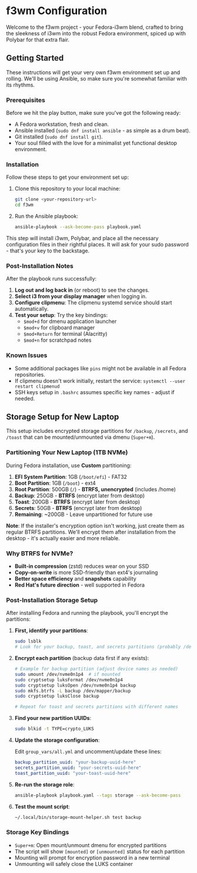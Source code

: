 # f3wm Configuration

Welcome to the f3wm project - your Fedora-i3wm blend, crafted to bring the sleekness of i3wm into the robust Fedora environment, spiced up with Polybar for that extra flair.

## Getting Started

These instructions will get your very own f3wm environment set up and rolling. We'll be using Ansible, so make sure you're somewhat familiar with its rhythms.

### Prerequisites

Before we hit the play button, make sure you've got the following ready:

- A Fedora workstation, fresh and clean.
- Ansible installed (`sudo dnf install ansible` - as simple as a drum beat).
- Git installed (`sudo dnf install git`).
- Your soul filled with the love for a minimalist yet functional desktop environment.

### Installation

Follow these steps to get your environment set up:

1. Clone this repository to your local machine:

   ```bash
   git clone <your-repository-url>
   cd f3wm
   ```

2. Run the Ansible playbook:

   ```bash
   ansible-playbook --ask-become-pass playbook.yaml
   ```

This step will install i3wm, Polybar, and place all the necessary configuration files in their rightful places. It will ask for your sudo password - that's your key to the backstage.

### Post-Installation Notes

After the playbook runs successfully:

1. **Log out and log back in** (or reboot) to see the changes.
2. **Select i3 from your display manager** when logging in.
3. **Configure clipmenu**: The clipmenu systemd service should start automatically.
4. **Test your setup**: Try the key bindings:
   - `$mod+d` for dmenu application launcher  
   - `$mod+v` for clipboard manager
   - `$mod+Return` for terminal (Alacritty)
   - `$mod+n` for scratchpad notes

### Known Issues

- Some additional packages like `pins` might not be available in all Fedora repositories.
- If clipmenu doesn't work initially, restart the service: `systemctl --user restart clipmenud`
- SSH keys setup in `.bashrc` assumes specific key names - adjust if needed.

## Storage Setup for New Laptop

This setup includes encrypted storage partitions for `/backup`, `/secrets`, and `/toast` that can be mounted/unmounted via dmenu (`Super+m`).

### Partitioning Your New Laptop (1TB NVMe)

During Fedora installation, use **Custom** partitioning:

1. **EFI System Partition**: 1GB (`/boot/efi`) - FAT32
2. **Boot Partition**: 1GB (`/boot`) - ext4
3. **Root Partition**: 500GB (`/`) - **BTRFS, unencrypted** (includes /home)
4. **Backup**: 250GB - **BTRFS** (encrypt later from desktop)
5. **Toast**: 200GB - **BTRFS** (encrypt later from desktop)
6. **Secrets**: 50GB - **BTRFS** (encrypt later from desktop)
7. **Remaining**: ~200GB - Leave unpartitioned for future use

**Note**: If the installer's encryption option isn't working, just create them as regular BTRFS partitions. We'll encrypt them after installation from the desktop - it's actually easier and more reliable.

### Why BTRFS for NVMe?

- **Built-in compression** (zstd) reduces wear on your SSD
- **Copy-on-write** is more SSD-friendly than ext4's journaling
- **Better space efficiency** and **snapshots** capability
- **Red Hat's future direction** - well supported in Fedora

### Post-Installation Storage Setup

After installing Fedora and running the playbook, you'll encrypt the partitions:

1. **First, identify your partitions**:

   ```bash
   sudo lsblk
   # Look for your backup, toast, and secrets partitions (probably /dev/nvme0n1p4, p5, p6)
   ```

2. **Encrypt each partition** (backup data first if any exists):

   ```bash
   # Example for backup partition (adjust device names as needed)
   sudo umount /dev/nvme0n1p4  # if mounted
   sudo cryptsetup luksFormat /dev/nvme0n1p4
   sudo cryptsetup luksOpen /dev/nvme0n1p4 backup
   sudo mkfs.btrfs -L backup /dev/mapper/backup
   sudo cryptsetup luksClose backup
   
   # Repeat for toast and secrets partitions with different names
   ```

3. **Find your new partition UUIDs**:

   ```bash
   sudo blkid -t TYPE=crypto_LUKS
   ```

4. **Update the storage configuration**:

   Edit `group_vars/all.yml` and uncomment/update these lines:

   ```yaml
   backup_partition_uuid: "your-backup-uuid-here"
   secrets_partition_uuid: "your-secrets-uuid-here"
   toast_partition_uuid: "your-toast-uuid-here"
   ```

5. **Re-run the storage role**:

   ```bash
   ansible-playbook playbook.yaml --tags storage --ask-become-pass
   ```

6. **Test the mount script**:

   ```bash
   ~/.local/bin/storage-mount-helper.sh test backup
   ```

### Storage Key Bindings

- `Super+m`: Open mount/unmount dmenu for encrypted partitions
- The script will show `[mounted]` or `[unmounted]` status for each partition
- Mounting will prompt for encryption password in a new terminal
- Unmounting will safely close the LUKS container
